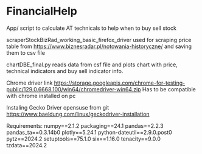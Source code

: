 # FinancialHelp
App/ script to calculate AT technicals to help when to buy sell stock

scraperStockBizRad_working_basic_firefox_driver used for scraping price table from  https://www.biznesradar.pl/notowania-historyczne/ and saving them to csv file

chartDBE_final.py reads data from csf file and plots chart with price, technical indicators and buy sell indicator info.



Chrome driver link https://storage.googleapis.com/chrome-for-testing-public/129.0.6668.100/win64/chromedriver-win64.zip
Has to be compatible with chrome installed on pc


Instaling Gecko Driver opensuse from git https://www.baeldung.com/linux/geckodriver-installation

Requirements:
numpy==2.1.2
packaging==24.1
pandas==2.2.3
pandas_ta==0.3.14b0
plotly==5.24.1
python-dateutil==2.9.0.post0
pytz==2024.2
setuptools==75.1.0
six==1.16.0
tenacity==9.0.0
tzdata==2024.2




